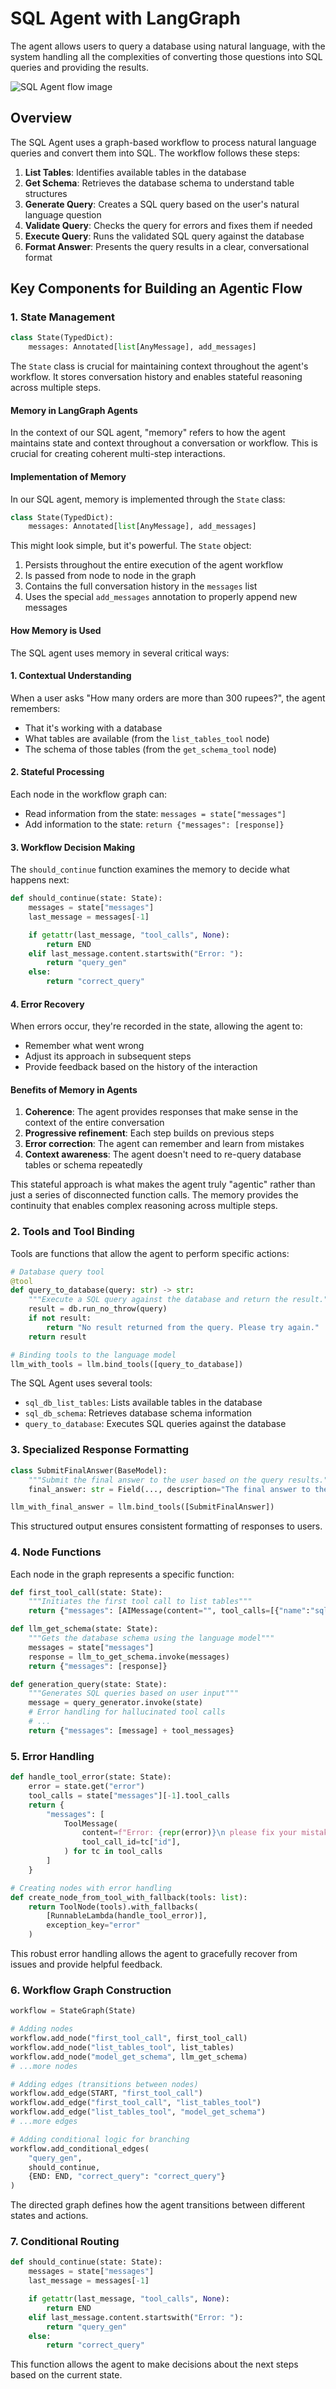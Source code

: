 # SQL Agent with LangGraph

The agent allows users to query a database using natural language, with the system handling all the complexities of converting those questions into SQL queries and providing the results.

![SQL Agent flow image](sql-agent-flow.png "SQL Agent Flow")

## Overview

The SQL Agent uses a graph-based workflow to process natural language queries and convert them into SQL. The workflow follows these steps:

1. **List Tables**: Identifies available tables in the database
2. **Get Schema**: Retrieves the database schema to understand table structures
3. **Generate Query**: Creates a SQL query based on the user's natural language question
4. **Validate Query**: Checks the query for errors and fixes them if needed
5. **Execute Query**: Runs the validated SQL query against the database
6. **Format Answer**: Presents the query results in a clear, conversational format

## Key Components for Building an Agentic Flow

### 1. State Management

```python
class State(TypedDict):
    messages: Annotated[list[AnyMessage], add_messages]
```

The `State` class is crucial for maintaining context throughout the agent's workflow. It stores conversation history and enables stateful reasoning across multiple steps.

#### Memory in LangGraph Agents

In the context of our SQL agent, "memory" refers to how the agent maintains state and context throughout a conversation or workflow. This is crucial for creating coherent multi-step interactions.

#### Implementation of Memory

In our SQL agent, memory is implemented through the `State` class:

```python
class State(TypedDict):
    messages: Annotated[list[AnyMessage], add_messages]
```

This might look simple, but it's powerful. The `State` object:

1. Persists throughout the entire execution of the agent workflow
2. Is passed from node to node in the graph
3. Contains the full conversation history in the `messages` list
4. Uses the special `add_messages` annotation to properly append new messages

#### How Memory is Used

The SQL agent uses memory in several critical ways:

#### 1. Contextual Understanding

When a user asks "How many orders are more than 300 rupees?", the agent remembers:

- That it's working with a database
- What tables are available (from the `list_tables_tool` node)
- The schema of those tables (from the `get_schema_tool` node)

#### 2. Stateful Processing

Each node in the workflow graph can:

- Read information from the state: `messages = state["messages"]`
- Add information to the state: `return {"messages": [response]}`

#### 3. Workflow Decision Making

The `should_continue` function examines the memory to decide what happens next:

```python
def should_continue(state: State):
    messages = state["messages"]
    last_message = messages[-1]

    if getattr(last_message, "tool_calls", None):
        return END
    elif last_message.content.startswith("Error: "):
        return "query_gen"
    else:
        return "correct_query"
```

#### 4. Error Recovery

When errors occur, they're recorded in the state, allowing the agent to:

- Remember what went wrong
- Adjust its approach in subsequent steps
- Provide feedback based on the history of the interaction

#### Benefits of Memory in Agents

1. **Coherence**: The agent provides responses that make sense in the context of the entire conversation
2. **Progressive refinement**: Each step builds on previous steps
3. **Error correction**: The agent can remember and learn from mistakes
4. **Context awareness**: The agent doesn't need to re-query database tables or schema repeatedly

This stateful approach is what makes the agent truly "agentic" rather than just a series of disconnected function calls. The memory provides the continuity that enables complex reasoning across multiple steps.

### 2. Tools and Tool Binding

Tools are functions that allow the agent to perform specific actions:

```python
# Database query tool
@tool
def query_to_database(query: str) -> str:
    """Execute a SQL query against the database and return the result."""
    result = db.run_no_throw(query)
    if not result:
        return "No result returned from the query. Please try again."
    return result

# Binding tools to the language model
llm_with_tools = llm.bind_tools([query_to_database])
```

The SQL Agent uses several tools:

- `sql_db_list_tables`: Lists available tables in the database
- `sql_db_schema`: Retrieves database schema information
- `query_to_database`: Executes SQL queries against the database

### 3. Specialized Response Formatting

```python
class SubmitFinalAnswer(BaseModel):
    """Submit the final answer to the user based on the query results."""
    final_answer: str = Field(..., description="The final answer to the user's question.")

llm_with_final_answer = llm.bind_tools([SubmitFinalAnswer])
```

This structured output ensures consistent formatting of responses to users.

### 4. Node Functions

Each node in the graph represents a specific function:

```python
def first_tool_call(state: State):
    """Initiates the first tool call to list tables"""
    return {"messages": [AIMessage(content="", tool_calls=[{"name":"sql_db_list_tables", "args":{}, "id": "tool_call_id"}])]}

def llm_get_schema(state: State):
    """Gets the database schema using the language model"""
    messages = state["messages"]
    response = llm_to_get_schema.invoke(messages)
    return {"messages": [response]}

def generation_query(state: State):
    """Generates SQL queries based on user input"""
    message = query_generator.invoke(state)
    # Error handling for hallucinated tool calls
    # ...
    return {"messages": [message] + tool_messages}
```

### 5. Error Handling

```python
def handle_tool_error(state: State):
    error = state.get("error")
    tool_calls = state["messages"][-1].tool_calls
    return {
        "messages": [
            ToolMessage(
                content=f"Error: {repr(error)}\n please fix your mistakes.",
                tool_call_id=tc["id"],
            ) for tc in tool_calls
        ]
    }

# Creating nodes with error handling
def create_node_from_tool_with_fallback(tools: list):
    return ToolNode(tools).with_fallbacks(
        [RunnableLambda(handle_tool_error)],
        exception_key="error"
    )
```

This robust error handling allows the agent to gracefully recover from issues and provide helpful feedback.

### 6. Workflow Graph Construction

```python
workflow = StateGraph(State)

# Adding nodes
workflow.add_node("first_tool_call", first_tool_call)
workflow.add_node("list_tables_tool", list_tables)
workflow.add_node("model_get_schema", llm_get_schema)
# ...more nodes

# Adding edges (transitions between nodes)
workflow.add_edge(START, "first_tool_call")
workflow.add_edge("first_tool_call", "list_tables_tool")
workflow.add_edge("list_tables_tool", "model_get_schema")
# ...more edges

# Adding conditional logic for branching
workflow.add_conditional_edges(
    "query_gen",
    should_continue,
    {END: END, "correct_query": "correct_query"}
)
```

The directed graph defines how the agent transitions between different states and actions.

### 7. Conditional Routing

```python
def should_continue(state: State):
    messages = state["messages"]
    last_message = messages[-1]

    if getattr(last_message, "tool_calls", None):
        return END
    elif last_message.content.startswith("Error: "):
        return "query_gen"
    else:
        return "correct_query"
```

This function allows the agent to make decisions about the next steps based on the current state.